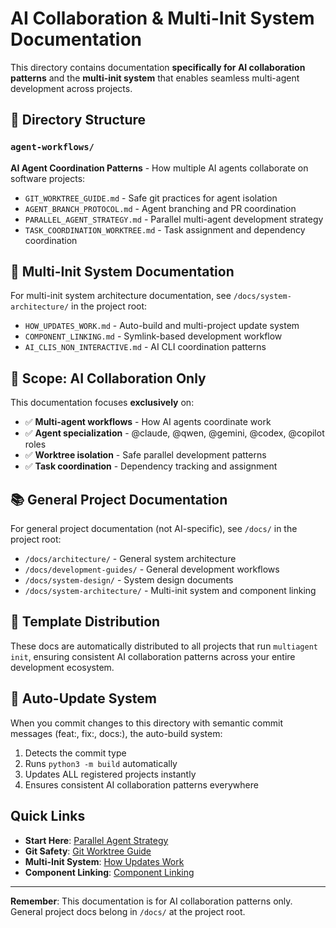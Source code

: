 # AI Collaboration & Multi-Init System Documentation

This directory contains documentation **specifically for AI collaboration patterns** and the **multi-init system** that enables seamless multi-agent development across projects.

## 📁 Directory Structure

### `agent-workflows/`
**AI Agent Coordination Patterns** - How multiple AI agents collaborate on software projects:
- `GIT_WORKTREE_GUIDE.md` - Safe git practices for agent isolation
- `AGENT_BRANCH_PROTOCOL.md` - Agent branching and PR coordination  
- `PARALLEL_AGENT_STRATEGY.md` - Parallel multi-agent development strategy
- `TASK_COORDINATION_WORKTREE.md` - Task assignment and dependency coordination

## 🔗 Multi-Init System Documentation

For multi-init system architecture documentation, see `/docs/system-architecture/` in the project root:
- `HOW_UPDATES_WORK.md` - Auto-build and multi-project update system
- `COMPONENT_LINKING.md` - Symlink-based development workflow  
- `AI_CLIS_NON_INTERACTIVE.md` - AI CLI coordination patterns

## 🎯 Scope: AI Collaboration Only

This documentation focuses **exclusively** on:
- ✅ **Multi-agent workflows** - How AI agents coordinate work
- ✅ **Agent specialization** - @claude, @qwen, @gemini, @codex, @copilot roles
- ✅ **Worktree isolation** - Safe parallel development patterns
- ✅ **Task coordination** - Dependency tracking and assignment

## 📚 General Project Documentation

For general project documentation (not AI-specific), see `/docs/` in the project root:
- `/docs/architecture/` - General system architecture
- `/docs/development-guides/` - General development workflows  
- `/docs/system-design/` - System design documents
- `/docs/system-architecture/` - Multi-init system and component linking

## 🤖 Template Distribution

These docs are automatically distributed to all projects that run `multiagent init`, ensuring consistent AI collaboration patterns across your entire development ecosystem.

## 🔄 Auto-Update System

When you commit changes to this directory with semantic commit messages (feat:, fix:, docs:), the auto-build system:
1. Detects the commit type
2. Runs `python3 -m build` automatically
3. Updates ALL registered projects instantly
4. Ensures consistent AI collaboration patterns everywhere

## Quick Links

- **Start Here**: [Parallel Agent Strategy](agent-workflows/PARALLEL_AGENT_STRATEGY.md)
- **Git Safety**: [Git Worktree Guide](agent-workflows/GIT_WORKTREE_GUIDE.md)
- **Multi-Init System**: [How Updates Work](/docs/system-architecture/HOW_UPDATES_WORK.md)
- **Component Linking**: [Component Linking](/docs/system-architecture/COMPONENT_LINKING.md)

---

**Remember**: This documentation is for AI collaboration patterns only. General project docs belong in `/docs/` at the project root.